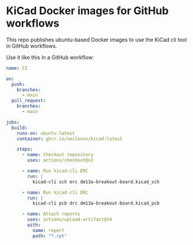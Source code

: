 # KiCad Docker images for GitHub workflows

This repo publishes ubuntu-based Docker images to use the KiCad cli tool in GitHub workflows.

Use it like this in a GitHub workflow:

```yaml
name: CI

on:
  push:
    branches:
      - main
  pull_request:
    branches:
      - main

jobs:
  build:
    runs-on: ubuntu-latest
    container: ghcr.io/neilenns/kicad:latest

    steps:
      - name: Checkout repository
        uses: actions/checkout@v2

      - name: Run kicad-cli ERC
        run: |
          kicad-cli sch erc dm13a-breakout-board.kicad_sch

      - name: Run kicad-cli DRC
        run: |
          kicad-cli pcb drc dm13a-breakout-board.kicad_pcb

      - name: Attach reports
        uses: actions/upload-artifact@v4
        with:
          name: report
          path: "*.rpt"
```
